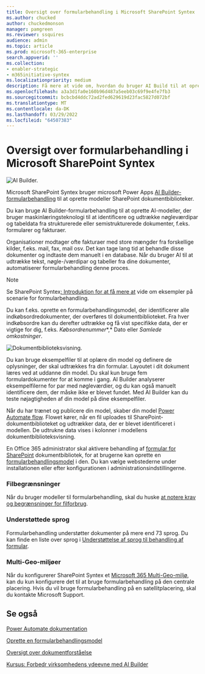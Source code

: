 ```yaml
---
title: Oversigt over formularbehandling i Microsoft SharePoint Syntex
ms.author: chucked
author: chuckedmonson
manager: pamgreen
ms.reviewer: ssquires
audience: admin
ms.topic: article
ms.prod: microsoft-365-enterprise
search.appverid: ''
ms.collection:
- enabler-strategic
- m365initiative-syntex
ms.localizationpriority: medium
description: Få mere at vide om, hvordan du bruger AI Build til at oprette modeller til formularbehandling i Microsoft SharePoint Syntex.
ms.openlocfilehash: a3a3d1fa0e160b96d487a5eeb03c69f9e4fe7fb3
ms.sourcegitcommit: bcbcbd4ddc72ad2fed629619d23fac5827d072bf
ms.translationtype: MT
ms.contentlocale: da-DK
ms.lasthandoff: 03/29/2022
ms.locfileid: "64507383"
---
```

# <a name="form-processing-overview-in-microsoft-sharepoint-syntex"></a>Oversigt over formularbehandling i Microsoft SharePoint Syntex

 ![AI Builder.](../media/content-understanding/ai-builder.png)</br>

Microsoft SharePoint Syntex bruger microsoft Power Apps [AI Builder-formularbehandling](/ai-builder/overview) til at oprette modeller SharePoint dokumentbiblioteker.

Du kan bruge AI Builder-formularbehandling til at oprette AI-modeller, der bruger maskinlæringsteknologi til at identificere og udtrække nøgleværdipar og tabeldata fra strukturerede eller semistrukturerede dokumenter, f.eks. formularer og fakturaer.

Organisationer modtager ofte fakturaer med store mængder fra forskellige kilder, f.eks. mail, fax, mail osv. Det kan tage lang tid at behandle disse dokumenter og indtaste dem manuelt i en database. Når du bruger AI til at udtrække tekst, nøgle-/værdipar og tabeller fra dine dokumenter, automatiserer formularbehandling denne proces. 

> [!NOTE]
> Se SharePoint Syntex[: Introduktion for at få mere at](./adoption-getstarted.md) vide om eksempler på scenarie for formularbehandling.

Du kan f.eks. oprette en formularbehandlingsmodel, der identificerer alle indkøbsordredokumenter, der overføres til dokumentbiblioteket. Fra hver indkøbsordre kan du derefter udtrække og få vist specifikke data, der er vigtige for dig, f.eks. *Købsordrenummer**,* Dato eller *Samlede omkostninger*.

![Dokumentbiblioteksvisning.](../media/content-understanding/doc-lib-done.png)</br>  

Du kan bruge eksempelfiler til at oplære din model og definere de oplysninger, der skal udtrækkes fra din formular. Layoutet i dit dokument læres ved at uddanne din model. Du skal kun bruge fem formulardokumenter for at komme i gang. AI Builder analyserer eksempelfilerne for par med nøgleværdier, og du kan også manuelt identificere dem, der måske ikke er blevet fundet.  Med AI Builder kan du teste nøjagtigheden af din model på dine eksempelfiler.

Når du har trænet og publicere din model, skaber din model [Power Automate flow](/power-automate/getting-started). Flowet kører, når en fil uploades til SharePoint-dokumentbiblioteket og udtrækker data, der er blevet identificeret i modellen. De udtrukne data vises i kolonner i modellens dokumentbiblioteksvisning.

En Office 365 administrator skal aktivere behandling af [formular for SharePoint](./set-up-content-understanding.md) dokumentbibliotek, for at brugerne kan oprette en [formularbehandlingsmodel](create-a-form-processing-model.md) i den. Du kan vælge webstederne under installationen eller efter konfigurationen i administrationsindstillingerne.

### <a name="file-limitations"></a>Filbegrænsninger

Når du bruger modeller til formularbehandling, skal du huske [at notere krav og begrænsninger for filforbrug](/ai-builder/form-processing-model-requirements).

### <a name="supported-languages"></a>Understøttede sprog

Formularbehandling understøtter dokumenter på mere end 73 sprog. Du kan finde en liste over sprog i [Understøttelse af sprog til behandling af formular](/power-platform-release-plan/2021wave2/ai-builder/form-processing-new-language-support).

### <a name="multi-geo-environments"></a>Multi-Geo-miljøer

Når du konfigurerer SharePoint Syntex et [Microsoft 365 Multi-Geo-miljø](../enterprise/microsoft-365-multi-geo.md), kan du kun konfigurere det til at bruge formularbehandling på den centrale placering. Hvis du vil bruge formularbehandling på en satellitplacering, skal du kontakte Microsoft Support.






## <a name="see-also"></a>Se også
  
[Power Automate dokumentation](/power-automate/)

[Oprette en formularbehandlingsmodel](create-a-form-processing-model.md)

[Oversigt over dokumentforståelse](document-understanding-overview.md)

[Kursus: Forbedr virksomhedens ydeevne med AI Builder](/learn/paths/improve-business-performance-ai-builder/?source=learn)